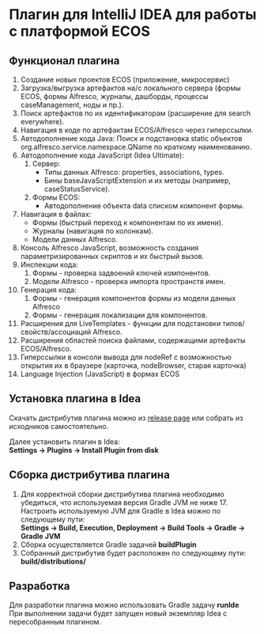 # Плагин для IntelliJ IDEA для работы с платформой ECOS

## Функционал плагина

1. Создание новых проектов ECOS (приложение, микросервис)
2. Загрузка/выгрузка артефактов на/с локального сервера (формы ECOS, формы Alfresco, журналы, дашборды, процессы caseManagement, ноды и пр.).
3. Поиск артефактов по их идентификаторам (расширение для search everywhere).
4. Навигация в коде по артефактам ECOS/Alfresco через гиперссылки.
5. Автодополнение кода Java:
    Поиск и подстановка static объектов org.alfresco.service.namespace.QName по краткому наименованию.
6. Автодополнение кода JavaScript (Idea Ultimate):
    1. Cервер:
        - Типы данных Alfresco: properties, associations, types.
        - Бины baseJavaScriptExtension и их методы (например, caseStatusService).
    2. Формы ECOS:
        - Автодополнение объекта data списком компонент формы.
7. Навигация в файлах:
    - Формы (быстрый переход к компонентам по их имени).
    - Журналы (навигация по колонкам).
    - Модели данных Alfresco.
8. Консоль Alfresco JavaScript, возможность создания параметризированных скриптов и их быстрый вызов.
9. Инспекции кода:
    1. Формы - проверка задвоений ключей компонентов.
    2. Модели Alfresco - проверка импорта пространств имен.
10. Генерация кода:
     1. Формы - генерация компонентов формы из модели данных Alfresco
     2. Формы - генерация локализации для компонентов.
11. Расширения для LiveTemplates - функции для подстановки типов/свойств/ассоциаций Alfresco.
12. Расширения областей поиска файлами, содержащими артефакты ECOS/Alfresco.
13. Гиперссылки в консоли вывода для nodeRef с возможностью открытия их в браузере (карточка, nodeBrowser, старая карточка)
14. Language Injection (JavaScript) в формах ECOS

## Установка плагина в Idea
Скачать дистрибутив плагина можно из [release page](https://github.com/Citeck/ecos-idea-plugin/releases) или
собрать из исходников самостоятельно.

Далее установить плагин в Idea:\
**Settings -> Plugins -> Install Plugin from disk**

## Сборка дистрибутива плагина
1. Для корректной сборки дистрибутива плагина необходимо убедиться, что используемая версия Gradle JVM не ниже 17.\
Настроить используемую JVM для Gradle в Idea можно по следующему пути:\
**Settings -> Build, Execution, Deployment -> Build Tools -> Gradle -> Gradle JVM**
2. Сборка осуществляется Gradle задачей **buildPlugin**
3. Собранный дистрибутив будет расположен по следующему пути: **build/distributions/**

## Разработка
Для разработки плагина можно использовать Gradle задачу **runIde**\
При выполнении задачи будет запущен новый экземпляр Idea с пересобранным плагином.